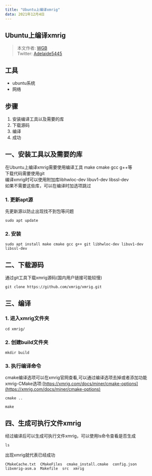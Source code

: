 ```yaml
---
title: "Ubuntu上编译xmrig"
data: 2021年12月4日
---
```

## Ubuntu上编译xmrig
>本文作者: [WGB](https://wgb5445.github.io/)  
          Twitter: [Adelaide5445](https://twitter.com/Adelaide5445)
## 工具
- ubuntu系统
- 网络

## 步骤
1. 安装编译工具以及需要的库
2. 下载源码
3. 编译
4. 成功

## 一、安装工具以及需要的库
在Ubuntu上编译xmrig需要使用编译工具 make cmake gcc g++等  
下载代码需要使用git  
编译xmrig时可以使用附加库libhwloc-dev libuv1-dev libssl-dev  
如果不需要这些库，可以在编译时加选项跳过  

### 1. 更新apt源
先更新源以防止出现找不到包等问题
```shell
sudo apt update
```

### 2. 安装
```shell
sudo apt install make cmake gcc g++ git libhwloc-dev libuv1-dev libssl-dev
```

## 二、下载源码
通过git工具下载xmrig源码(国内用户链接可能较慢)  

```shell
git clone https://github.com/xmrig/xmrig.git
```
## 三、编译
### 1. 进入xmrig文件夹
```shell
cd xmrig/
```
### 2. 创建build文件夹
```shell
mkdir build
```
### 3. 执行编译命令
cmake编译选项可以在xmrig官网查看,可以通过编译选项去掉或者添加功能  
xmrig-CMake选项:[https://xmrig.com/docs/miner/cmake-options](https://xmrig.com/docs/miner/cmake-options)
```shell
cmake ..
```
```shell
make 
```
## 四、生成可执行文件xmrig
经过编译后可以生成可执行文件xmrig，可以使用ls命令查看是否生成
```shell
ls
```
出现xmrig就代表已经成功
```
CMakeCache.txt  CMakeFiles  cmake_install.cmake  config.json  libxmrig-asm.a  Makefile  src  xmrig
```

